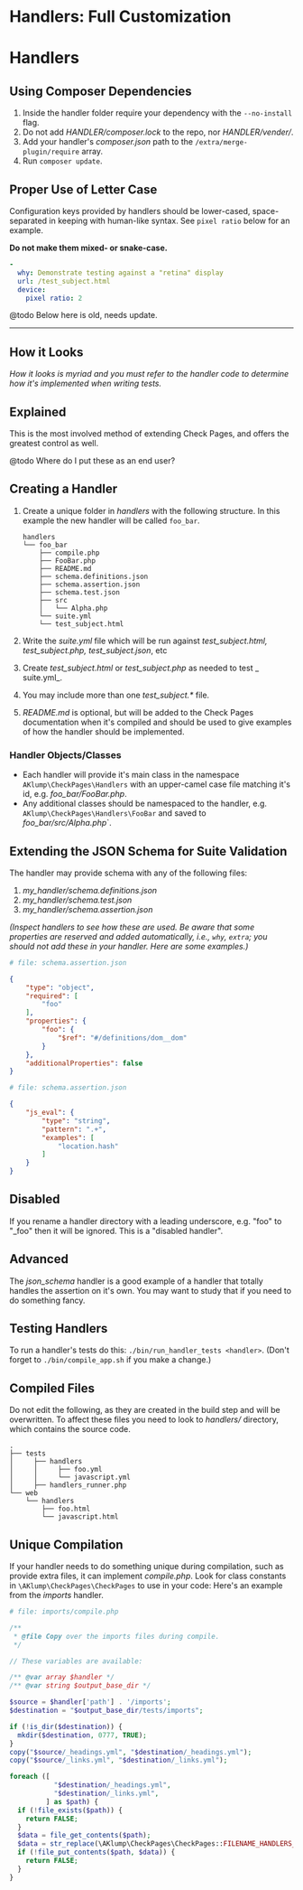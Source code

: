 <!--
id: handlers
title: Handlers
-->

# Handlers: Full Customization

# Handlers

## Using Composer Dependencies

1. Inside the handler folder require your dependency with the `--no-install` flag.
2. Do not add _HANDLER/composer.lock_ to the repo, nor _HANDLER/vender/_.
3. Add your handler's _composer.json_ path to the `/extra/merge-plugin/require` array.
4. Run `composer update`.

## Proper Use of Letter Case

Configuration keys provided by handlers should be lower-cased, space-separated in keeping with human-like syntax. See `pixel ratio` below for an example.

**Do not make them mixed- or snake-case.**

```yaml
-
  why: Demonstrate testing against a "retina" display
  url: /test_subject.html
  device:
    pixel ratio: 2
```

@todo Below here is old, needs update.

---

## How it Looks

_How it looks is myriad and you must refer to the handler code to determine how it's implemented when writing tests._

## Explained

This is the most involved method of extending Check Pages, and offers the greatest control as well.

@todo Where do I put these as an end user?

## Creating a Handler

1. Create a unique folder in _handlers_ with the following structure. In this example the new handler will be called `foo_bar`.

   ```
   handlers
   └── foo_bar
       ├── compile.php
       ├── FooBar.php
       ├── README.md
       ├── schema.definitions.json
       ├── schema.assertion.json
       ├── schema.test.json
       ├── src
       │   └── Alpha.php
       └── suite.yml
       └── test_subject.html
   ```


1. Write the _suite.yml_ file which will be run against _test_subject.html, test_subject.php, test_subject.json_, etc
2. Create _test_subject.html_ or _test_subject.php_ as needed to test _
   suite.yml_.
3. You may include more than one _test_subject.*_ file.   
4. _README.md_ is optional, but will be added to the Check Pages documentation when it's compiled and should be used to give examples of how the handler should be implemented.

### Handler Objects/Classes

* Each handler will provide it's main class in the namespace `AKlump\CheckPages\Handlers` with an upper-camel case file matching it's id, e.g. _foo_bar/FooBar.php_.
* Any additional classes should be namespaced to the handler, e.g. `AKlump\CheckPages\Handlers\FooBar` and saved to _foo_bar/src/Alpha.php_`.

## Extending the JSON Schema for Suite Validation

The handler may provide schema with any of the following files:

1. _my_handler/schema.definitions.json_
2. _my_handler/schema.test.json_
3. _my_handler/schema.assertion.json_

_(Inspect handlers to see how these are used. Be aware that some properties are reserved and added automatically, i.e., `why`, `extra`; you should not add these in your handler. Here are some examples.)_

```yaml
# file: schema.assertion.json
```

```json
{
    "type": "object",
    "required": [
        "foo"
    ],
    "properties": {
        "foo": {
            "$ref": "#/definitions/dom__dom"
        }
    },
    "additionalProperties": false
}
```

```yaml
# file: schema.assertion.json
```

```json
{
    "js_eval": {
        "type": "string",
        "pattern": ".+",
        "examples": [
            "location.hash"
        ]
    }
}
```

## Disabled

If you rename a handler directory with a leading underscore, e.g. "foo" to "_foo" then it will be ignored. This is a "disabled handler".

## Advanced

The _json_schema_ handler is a good example of a handler that totally handles the assertion on it's own. You may want to study that if you need to do something fancy.

## Testing Handlers

To run a handler's tests do this: `./bin/run_handler_tests <handler>`.  (Don't forget to `./bin/compile_app.sh` if you make a change.)

## Compiled Files

Do not edit the following, as they are created in the build step and will be overwritten. To affect these files you need to look to _handlers/_
directory, which contains the source code.

```
.
├── tests
│     ├── handlers
│     │     ├── foo.yml
│     │     └── javascript.yml
│     ├── handlers_runner.php
└── web
    └── handlers
        ├── foo.html
        └── javascript.html

```

## Unique Compilation

If your handler needs to do something unique during compilation, such as provide extra files, it can implement _compile.php_. Look for class constants in `\AKlump\CheckPages\CheckPages` to use in your code: Here's an example from the _imports_ handler.

```php
# file: imports/compile.php

/**
 * @file Copy over the imports files during compile.
 */

// These variables are available:

/** @var array $handler */
/** @var string $output_base_dir */

$source = $handler['path'] . '/imports';
$destination = "$output_base_dir/tests/imports";

if (!is_dir($destination)) {
  mkdir($destination, 0777, TRUE);
}
copy("$source/_headings.yml", "$destination/_headings.yml");
copy("$source/_links.yml", "$destination/_links.yml");

foreach ([
           "$destination/_headings.yml",
           "$destination/_links.yml",
         ] as $path) {
  if (!file_exists($path)) {
    return FALSE;
  }
  $data = file_get_contents($path);
  $data = str_replace(\AKlump\CheckPages\CheckPages::FILENAME_HANDLERS_TEST_SUBJECT, $handler['id'], $data);
  if (!file_put_contents($path, $data)) {
    return FALSE;
  }
}
```
